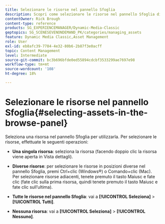 ```yaml
---
title: Selezionare le risorse nel pannello Sfoglia
description: Scopri come selezionare le risorse nel pannello Sfoglia di Adobe Dynamic Media Classic.
contentOwner: Rick Brough
content-type: reference
products: SG_EXPERIENCEMANAGER/Dynamic-Media-Classic
geptopics: SG_SCENESEVENONDEMAND_PK/categories/managing_assets
feature: Dynamic Media Classic,Asset Management
role: User
exl-id: eb8afc39-7784-4e32-80b6-2b87f3e0acff
topic: Content Management
level: Intermediate
source-git-commit: bc3b696bfde0ed55894cdcbf3533299ae7697e98
workflow-type: tm+mt
source-wordcount: '108'
ht-degree: 18%

---
```


# Selezionare le risorse nel pannello Sfoglia{#selecting-assets-in-the-browse-panel}

Seleziona una risorsa nel pannello Sfoglia per utilizzarla. Per selezionare le risorse, effettuate le seguenti operazioni:

* **Una singola risorsa**: seleziona la risorsa (facendo doppio clic la risorsa viene aperta in Vista dettagli).

* **Diverse risorse**: per selezionare le risorse in posizioni diverse nel pannello Sfoglia, premi Ctrl+clic (Windows®) o Comando+clic (Mac). Per selezionare risorse adiacenti, tenete premuto il tasto Maiusc e fate clic (fate clic sulla prima risorsa, quindi tenete premuto il tasto Maiusc e fate clic sull’ultima).

* **Tutte le risorse nel pannello Sfoglia**: vai a **[!UICONTROL Seleziona]** > **[!UICONTROL Tutti]**.

* **Nessuna risorsa**: vai a **[!UICONTROL Seleziona]** > **[!UICONTROL Nessuno]**.
